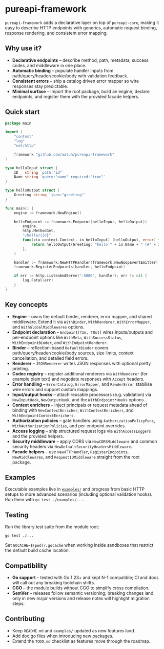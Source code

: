 # pureapi-framework

`pureapi-framework` adds a declarative layer on top of `pureapi-core`, making it easy to describe HTTP endpoints with generics, automatic request binding, response rendering, and consistent error mapping.

## Why use it?

- **Declarative endpoints** – describe method, path, metadata, success codes, and middleware in one place.
- **Automatic binding** – populate handler inputs from path/query/header/cookie/body with validation feedback.
- **Consistent errors** – ship a catalog driven error mapper so wire responses stay predictable.
- **Minimal surface** – import the root package, build an engine, declare endpoints, and register them with the provided facade helpers.

## Quick start

```go
package main

import (
    "context"
    "log"
    "net/http"

    framework "github.com/aatuh/pureapi-framework"
)

type helloInput struct {
    ID   string `path:"id"`
    Name string `query:"name" required:"true"`
}

type helloOutput struct {
    Greeting string `json:"greeting"`
}

func main() {
    engine := framework.NewEngine()

    helloEndpoint := framework.Endpoint[helloInput, helloOutput](
        engine,
        http.MethodGet,
        "/hello/{id}",
        func(ctx context.Context, in helloInput) (helloOutput, error) {
            return helloOutput{Greeting: "hello " + in.Name + " (#" + in.ID + ")"}, nil
        },
    )

    handler := framework.NewHTTPHandler(framework.NewNoopEventEmitter())
    framework.RegisterEndpoints(handler, helloEndpoint)

    if err := http.ListenAndServe(":8080", handler); err != nil {
        log.Fatal(err)
    }
}
```

## Key concepts

- **Engine** – owns the default binder, renderer, error mapper, and shared middleware. Extend it via `WithBinder`, `WithRenderer`, `WithErrorMapper`, and `WithGlobalMiddlewares` options.
- **Endpoint declaration** – `Endpoint[TIn, TOut]` wires inputs/outputs and per-endpoint options like `WithMeta`, `WithSuccessStatus`, `WithEndpointBinder`, and `WithEndpointRenderer`.
- **Binder** – reflection-based `DefaultBinder` covers path/query/header/cookie/body sources, size limits, context cancellation, and detailed field errors.
- **Renderer** – `JSONRenderer` writes JSON responses with optional pretty printing.
- **Codec registry** – register additional renderers via `WithRenderer` (for example plain text) and negotiate responses with `Accept` headers.
- **Error handling** – `ErrorCatalog`, `ErrorMapper`, and `RenderError` stabilise wire errors and support custom mappings.
- **Input/output hooks** – attach reusable processors (e.g. validation) via `NewInputHook`, `NewOutputHook`, and the `WithEndpoint*Hooks` options.
- **Context enrichers** – inject principals or request metadata ahead of binding with `NewContextEnricher`, `WithContextEnrichers`, and `WithEndpointContextEnrichers`.
- **Authorization policies** – gate handlers using `AuthorizationPolicyFunc`, `WithAuthorizationPolicies`, and per-endpoint overrides.
- **Access logging** – ship structured request logs via `WithAccessLoggers` and the provided helpers.
- **Security middleware** – apply CORS via `NewCORSMiddleware` and common security headers via `NewDefaultSecurityHeadersMiddleware`.
- **Facade helpers** – use `NewHTTPHandler`, `RegisterEndpoints`, `NewMiddlewares`, and `RequestIDMiddleware` straight from the root package.

## Examples

Executable examples live in [`examples/`](examples) and progress from basic HTTP setups to more advanced scenarios (including optional validation hooks). Run them with `go test ./examples/...`.

## Testing

Run the library test suite from the module root:

```bash
go test ./...
```

Set `GOCACHE=$(pwd)/.gocache` when working inside sandboxes that restrict the default build cache location.

## Compatibility

- **Go support** – tested with Go 1.23+ and kept N-1 compatible; CI and docs will call out any breaking toolchain shifts.
- **CGO** – the module builds without CGO to simplify cross compilation.
- **SemVer** – releases follow semantic versioning; breaking changes land only in new major versions and release notes will highlight migration steps.

## Contributing

- Keep `README.md` and `examples/` updated as new features land.
- Add doc.go files when introducing new packages.
- Extend the `TODO.md` checklist as features move through the roadmap.

